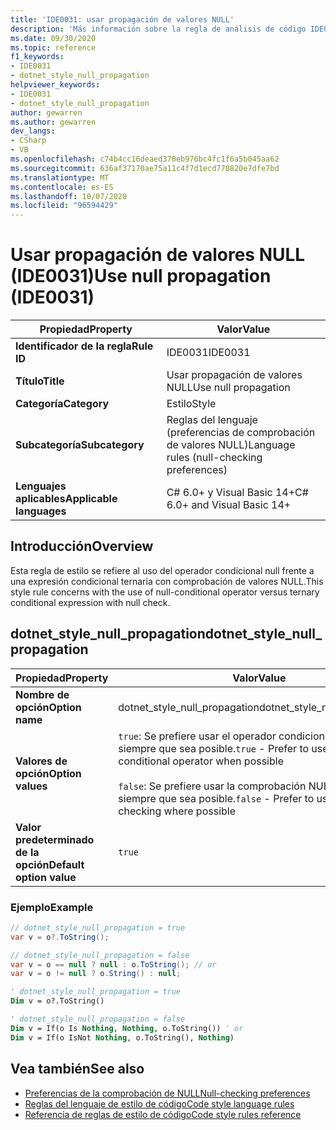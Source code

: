 ```yaml
---
title: 'IDE0031: usar propagación de valores NULL'
description: 'Más información sobre la regla de análisis de código IDE0031: usar la propagación de valores NULL'
ms.date: 09/30/2020
ms.topic: reference
f1_keywords:
- IDE0031
- dotnet_style_null_propagation
helpviewer_keywords:
- IDE0031
- dotnet_style_null_propagation
author: gewarren
ms.author: gewarren
dev_langs:
- CSharp
- VB
ms.openlocfilehash: c74b4cc16deaed370eb976bc4fc1f6a5b045aa62
ms.sourcegitcommit: 636af37170ae75a11c4f7d1ecd770820e7dfe7bd
ms.translationtype: MT
ms.contentlocale: es-ES
ms.lasthandoff: 10/07/2020
ms.locfileid: "96594429"
---
```

# <a name="use-null-propagation-ide0031"></a><span data-ttu-id="3d04d-103">Usar propagación de valores NULL (IDE0031)</span><span class="sxs-lookup"><span data-stu-id="3d04d-103">Use null propagation (IDE0031)</span></span>

|<span data-ttu-id="3d04d-104">Propiedad</span><span class="sxs-lookup"><span data-stu-id="3d04d-104">Property</span></span>|<span data-ttu-id="3d04d-105">Valor</span><span class="sxs-lookup"><span data-stu-id="3d04d-105">Value</span></span>|
|-|-|
| <span data-ttu-id="3d04d-106">**Identificador de la regla**</span><span class="sxs-lookup"><span data-stu-id="3d04d-106">**Rule ID**</span></span> | <span data-ttu-id="3d04d-107">IDE0031</span><span class="sxs-lookup"><span data-stu-id="3d04d-107">IDE0031</span></span> |
| <span data-ttu-id="3d04d-108">**Título**</span><span class="sxs-lookup"><span data-stu-id="3d04d-108">**Title**</span></span> | <span data-ttu-id="3d04d-109">Usar propagación de valores NULL</span><span class="sxs-lookup"><span data-stu-id="3d04d-109">Use null propagation</span></span> |
| <span data-ttu-id="3d04d-110">**Categoría**</span><span class="sxs-lookup"><span data-stu-id="3d04d-110">**Category**</span></span> | <span data-ttu-id="3d04d-111">Estilo</span><span class="sxs-lookup"><span data-stu-id="3d04d-111">Style</span></span> |
| <span data-ttu-id="3d04d-112">**Subcategoría**</span><span class="sxs-lookup"><span data-stu-id="3d04d-112">**Subcategory**</span></span> | <span data-ttu-id="3d04d-113">Reglas del lenguaje (preferencias de comprobación de valores NULL)</span><span class="sxs-lookup"><span data-stu-id="3d04d-113">Language rules (null-checking preferences)</span></span> |
| <span data-ttu-id="3d04d-114">**Lenguajes aplicables**</span><span class="sxs-lookup"><span data-stu-id="3d04d-114">**Applicable languages**</span></span> | <span data-ttu-id="3d04d-115">C# 6.0+ y Visual Basic 14+</span><span class="sxs-lookup"><span data-stu-id="3d04d-115">C# 6.0+ and Visual Basic 14+</span></span> |

## <a name="overview"></a><span data-ttu-id="3d04d-116">Introducción</span><span class="sxs-lookup"><span data-stu-id="3d04d-116">Overview</span></span>

<span data-ttu-id="3d04d-117">Esta regla de estilo se refiere al uso del operador condicional null frente a una expresión condicional ternaria con comprobación de valores NULL.</span><span class="sxs-lookup"><span data-stu-id="3d04d-117">This style rule concerns with the use of null-conditional operator versus ternary conditional expression with null check.</span></span>

## <a name="dotnet_style_null_propagation"></a><span data-ttu-id="3d04d-118">dotnet_style_null_propagation</span><span class="sxs-lookup"><span data-stu-id="3d04d-118">dotnet_style_null_propagation</span></span>

|<span data-ttu-id="3d04d-119">Propiedad</span><span class="sxs-lookup"><span data-stu-id="3d04d-119">Property</span></span>|<span data-ttu-id="3d04d-120">Valor</span><span class="sxs-lookup"><span data-stu-id="3d04d-120">Value</span></span>|
|-|-|
| <span data-ttu-id="3d04d-121">**Nombre de opción**</span><span class="sxs-lookup"><span data-stu-id="3d04d-121">**Option name**</span></span> | <span data-ttu-id="3d04d-122">dotnet_style_null_propagation</span><span class="sxs-lookup"><span data-stu-id="3d04d-122">dotnet_style_null_propagation</span></span>
| <span data-ttu-id="3d04d-123">**Valores de opción**</span><span class="sxs-lookup"><span data-stu-id="3d04d-123">**Option values**</span></span> | <span data-ttu-id="3d04d-124">`true`: Se prefiere usar el operador condicional NULL siempre que sea posible.</span><span class="sxs-lookup"><span data-stu-id="3d04d-124">`true` - Prefer to use null-conditional operator when possible</span></span><br /><br /><span data-ttu-id="3d04d-125">`false`: Se prefiere usar la comprobación NULL ternaria siempre que sea posible.</span><span class="sxs-lookup"><span data-stu-id="3d04d-125">`false` - Prefer to use ternary null checking where possible</span></span> |
| <span data-ttu-id="3d04d-126">**Valor predeterminado de la opción**</span><span class="sxs-lookup"><span data-stu-id="3d04d-126">**Default option value**</span></span> | `true` |

### <a name="example"></a><span data-ttu-id="3d04d-127">Ejemplo</span><span class="sxs-lookup"><span data-stu-id="3d04d-127">Example</span></span>

```csharp
// dotnet_style_null_propagation = true
var v = o?.ToString();

// dotnet_style_null_propagation = false
var v = o == null ? null : o.ToString(); // or
var v = o != null ? o.String() : null;
```

```vb
' dotnet_style_null_propagation = true
Dim v = o?.ToString()

' dotnet_style_null_propagation = false
Dim v = If(o Is Nothing, Nothing, o.ToString()) ' or
Dim v = If(o IsNot Nothing, o.ToString(), Nothing)
```

## <a name="see-also"></a><span data-ttu-id="3d04d-128">Vea también</span><span class="sxs-lookup"><span data-stu-id="3d04d-128">See also</span></span>

- [<span data-ttu-id="3d04d-129">Preferencias de la comprobación de NULL</span><span class="sxs-lookup"><span data-stu-id="3d04d-129">Null-checking preferences</span></span>](null-checking-preferences.md)
- [<span data-ttu-id="3d04d-130">Reglas del lenguaje de estilo de código</span><span class="sxs-lookup"><span data-stu-id="3d04d-130">Code style language rules</span></span>](language-rules.md)
- [<span data-ttu-id="3d04d-131">Referencia de reglas de estilo de código</span><span class="sxs-lookup"><span data-stu-id="3d04d-131">Code style rules reference</span></span>](index.md)
